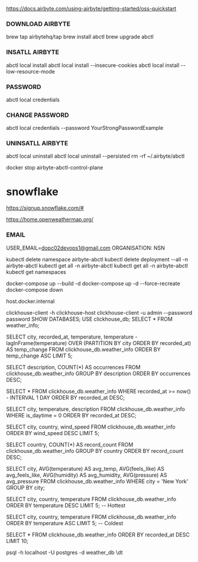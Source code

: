 
https://docs.airbyte.com/using-airbyte/getting-started/oss-quickstart

### DOWNLOAD AIRBYTE ###
brew tap airbytehq/tap
brew install abctl
brew upgrade abctl

### INSATLL AIRBYTE ###
abctl local install
abctl local install --insecure-cookies
abctl local install --low-resource-mode

### PASSWORD ###
abctl local credentials

### CHANGE PASSWORD ###
abctl local credentials --password YourStrongPasswordExample

### UNINSATLL AIRBYTE ###
abctl local uninstall
abctl local uninstall --persisted
rm -rf ~/.airbyte/abctl



docker stop airbyte-abctl-control-plane


# snowflake

https://signup.snowflake.com/#


https://home.openweathermap.org/

### EMAIL ###
USER_EMAIL=dopc02devops1@gmail.com
ORGANISATION: NSN


kubectl delete namespace airbyte-abctl
kubectl delete deployment --all -n airbyte-abctl
kubectl get all -n airbyte-abctl
kubectl get all -n airbyte-abctl
kubectl get namespaces


docker-compose up --build -d
docker-compose up -d --force-recreate
docker-compose down

host.docker.internal

clickhouse-client -h clickhouse-host
clickhouse-client -u admin --password password
SHOW DATABASES;
USE clickhouse_db;
SELECT * FROM weather_info;


SELECT city, recorded_at, temperature, 
       temperature - lagInFrame(temperature) OVER (PARTITION BY city ORDER BY recorded_at) AS temp_change
FROM clickhouse_db.weather_info
ORDER BY temp_change ASC
LIMIT 5;

SELECT description, COUNT(*) AS occurrences
FROM clickhouse_db.weather_info
GROUP BY description
ORDER BY occurrences DESC;

SELECT * FROM clickhouse_db.weather_info
WHERE recorded_at >= now() - INTERVAL 1 DAY
ORDER BY recorded_at DESC;

SELECT city, temperature, description
FROM clickhouse_db.weather_info
WHERE is_daytime = 0
ORDER BY recorded_at DESC;

SELECT city, country, wind_speed
FROM clickhouse_db.weather_info
ORDER BY wind_speed DESC
LIMIT 5;

SELECT country, COUNT(*) AS record_count
FROM clickhouse_db.weather_info
GROUP BY country
ORDER BY record_count DESC;

SELECT 
    city, 
    AVG(temperature) AS avg_temp, 
    AVG(feels_like) AS avg_feels_like, 
    AVG(humidity) AS avg_humidity, 
    AVG(pressure) AS avg_pressure
FROM clickhouse_db.weather_info
WHERE city = 'New York'
GROUP BY city;

SELECT city, country, temperature 
FROM clickhouse_db.weather_info 
ORDER BY temperature DESC 
LIMIT 5;  -- Hottest

SELECT city, country, temperature 
FROM clickhouse_db.weather_info 
ORDER BY temperature ASC 
LIMIT 5;  -- Coldest

SELECT * FROM clickhouse_db.weather_info 
ORDER BY recorded_at DESC 
LIMIT 10;


psql -h localhost -U postgres -d weather_db
\dt
